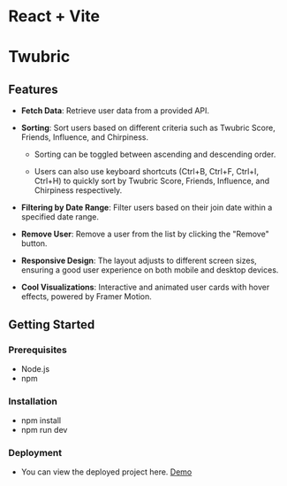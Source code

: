 # React + Vite

# Twubric

## Features

- **Fetch Data**: Retrieve user data from a provided API.

- **Sorting**: Sort users based on different criteria such as Twubric Score, Friends, Influence, and Chirpiness.

  - Sorting can be toggled between ascending and descending order.

  - Users can also use keyboard shortcuts (Ctrl+B, Ctrl+F, Ctrl+I, Ctrl+H) to quickly sort by Twubric Score, Friends, Influence, and Chirpiness respectively.

- **Filtering by Date Range**: Filter users based on their join date within a specified date range.

- **Remove User**: Remove a user from the list by clicking the "Remove" button.

- **Responsive Design**: The layout adjusts to different screen sizes, ensuring a good user experience on both mobile and desktop devices.

- **Cool Visualizations**: Interactive and animated user cards with hover effects, powered by Framer Motion.

## Getting Started

### Prerequisites

- Node.js
- npm

### Installation

- npm install
- npm run dev

### Deployment

- You can view the deployed project here. [Demo](https://exhibyte.onrender.com/)
